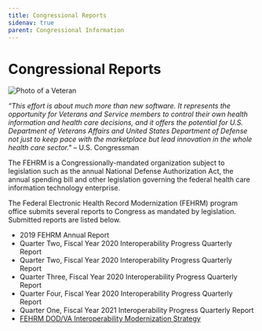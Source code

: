```yaml
---
title: Congressional Reports
sidenav: true
parent: Congressional Information
---
```

# Congressional Reports

![Photo of a Veteran](images/1000w_q95-4-.jpg "Veteran")

*“This effort is about much more than new software. It represents the opportunity for Veterans and Service members to control their own health information and health care decisions, and it offers the potential for U.S. Department of Veterans Affairs and United States Department of Defense not just to keep pace with the marketplace but lead innovation in the whole health care sector."* – U.S. Congressman

The FEHRM is a Congressionally-mandated organization subject to legislation such as the annual National Defense Authorization Act, the annual spending bill and other legislation governing the federal health care information technology enterprise.

The Federal Electronic Health Record Modernization (FEHRM) program office submits several reports to Congress as mandated by legislation. Submitted reports are listed below.

* 2019 FEHRM Annual Report
* Quarter Two, Fiscal Year 2020 Interoperability Progress Quarterly Report
* Quarter Two, Fiscal Year 2020 Interoperability Progress Quarterly Report
* Quarter Three, Fiscal Year 2020 Interoperability Progress Quarterly Report
* Quarter Four, Fiscal Year 2020 Interoperability Progress Quarterly Report
* Quarter One, Fiscal Year 2021 Interoperability Progress Quarterly Report
* [FEHRM DOD/VA Interoperability Modernization Strategy](tab-a2-dod_va_interoperability_modernization_strategy_20200924.pdf)